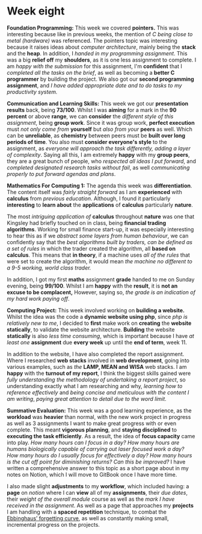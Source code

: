 # Week eight

**Foundation Programming:** This week we covered **pointers.** This was interesting because like in previous weeks, the mention of _C being close to metal (hardware)_ was referenced. The pointers topic was interesting because it raises ideas about _computer architecture_, mainly being the **stack** and the **heap**. In addition, I _handed in my programming assignment_. This was a big **relief off** my **shoulders**, as it is one less assignment to complete. I am _happy with the submission_ for this assignment, I'm **confident** that I _completed all the tasks on the brief_, as well as becoming a **better C** **programmer** by building the project. We also got our **second programming assignment**, and _I have added appropriate date and to do tasks to my productivity system._

**Communication and Learning Skills:** This week we got our **presentation results** back, being **73/100**. Whilst I was **aiming** for a mark in the **90 percent** or above **range**, we can **consider** the _different style of this assignment_, being **group work**. Since it was group work, **perfect execution** must _not only come from_ **yourself** but _also from your_ **peers** as well. Which can be **unreliable**, as **chemistry** between peers must be **built over long periods of time**. You also must **consider everyone's style** to the assignment, as _everyone will approach the task differently, adding a layer of complexity_. Saying all this, I am extremely **happy** with my **group peers**, they are a great bunch of people, who _respected all ideas I put forward_, and _completed designated research tasks without fail_, as well _communicating properly to put forward agendas and plans_.

**Mathematics For Computing 1:** The agenda this week was **differentiation**. The content itself was _fairly straight forward_ as I am **experienced** with **calculus** from _previous education_. Although, I found it particularly **interesting** to **learn about** the **applications** of **calculus** particularly **nature**.&#x20;

The most _intriguing application of_ **calculus** throughout **nature** was one that Kingsley had briefly touched on in class, being **financial trading algorithms**. Working for small finance start-up, it was especially interesting to hear this as if we _abstract some layers from human behaviour_, we can confidently say that the _best algorithms built by traders, can be defined as a set of rules_ in which the trader created the algorithm, all **based on calculus**. This means that **in theory**, if a machine uses _all of the rules_ that were set to create the algorithm, it would mean _the machine no different to a 9-5 working, world class trader._

In addition, I got my first **maths** assignment **grade** handed to me on Sunday evening, being **99/100**. Whilst I am **happy** with the **result**, it is **not an excuse to be complacent,** However, saying so, _the grade is an indication of my hard work paying off_.&#x20;

**Computing Project:** This week involved working on **building a website.** Whilst the idea was the code a **dynamic website using php**, since _php is relatively new to me_, I decided to **first** make work on **creating** the **website statically**, to validate the website architecture. **Building** the website **statically** is also _less time consuming_, which is important because I have _at least one_ **assignment** due **every week** up until the **end of term**, week 11.

In addition to the website, I have also completed the report assignment. Where I researched **web stacks** involved in **web development**, going into various examples, such as _the_ **LAMP, MEAN and WISA** web stacks. I am **happy** with the **turnout of my report**, I think the biggest skills gained were _fully understanding the methodology of undertaking a report project_, so understanding exactly what I am researching and why, _learning how to reference effectively_ and _being concise and meticulous with the content I am writing_, _paying great attention to detail due to the word limit_.

**Summative Evaluation:** This week was a good learning experience, as the **workload** was **heavier** than normal, with the new work project in progress as well as 3 assignments I want to make great progress with or even complete. This meant **vigorous planning**, and **staying disciplined** to **executing the task efficiently**. As a result, the idea of **focus capacity** came into play. _How many hours can I focus in a day?  How many hours are humans biologically capable of carrying out laser focused work a day? How many hours do I usually focus for effectively a day? How many hours is the cut off point for diminishing returns? Can this be improved?_ I have written a comprehensive answer to this topic as a short page about in my notes on Notion, which I will move to GitBook once I have more time.

I also made slight **adjustments** to my **workflow**, which included having: a **page** on _notion_ where I can **view** all of my **assignments**, their _due dates_, their _weight of the overall module_ course as well as the _mark I have received in the assignment_. As well as a page that approaches my **projects** I am handling with a **spaced repetition** technique, to combat the[ Ebbinghaus’ forgetting curve](https://adnantech.gitbook.io/wiki/neuroscience/hermann-ebbinghaus-forgetting-curve), as well as constantly making small, incremental progress on the projects.
